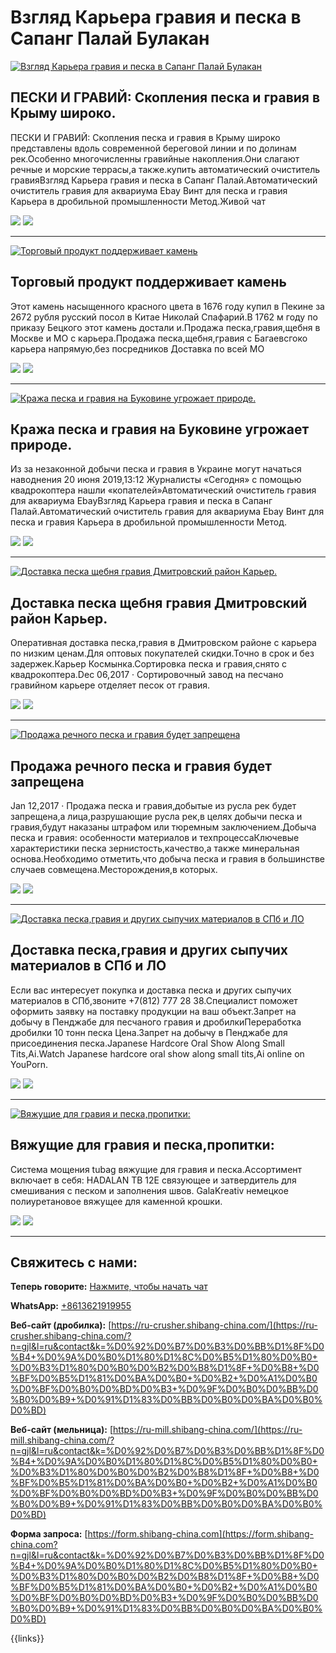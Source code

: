 # Взгляд Карьера гравия и песка в Сапанг Палай Булакан

<a href="https://swt.shibang-china.com/?n=gjl&l=ru&img&k=%D0%92%D0%B7%D0%B3%D0%BB%D1%8F%D0%B4+%D0%9A%D0%B0%D1%80%D1%8C%D0%B5%D1%80%D0%B0+%D0%B3%D1%80%D0%B0%D0%B2%D0%B8%D1%8F+%D0%B8+%D0%BF%D0%B5%D1%81%D0%BA%D0%B0+%D0%B2+%D0%A1%D0%B0%D0%BF%D0%B0%D0%BD%D0%B3+%D0%9F%D0%B0%D0%BB%D0%B0%D0%B9+%D0%91%D1%83%D0%BB%D0%B0%D0%BA%D0%B0%D0%BD" target="_blank">![Взгляд Карьера гравия и песка в Сапанг Палай Булакан](http://static.shibang-china.com/all-800x300/203.jpg)</a>

## ПЕСКИ И ГРАВИЙ: Скопления песка и гравия в Крыму широко.
ПЕСКИ И ГРАВИЙ: Скопления песка и гравия в Крыму широко представлены вдоль современной береговой линии и по долинам рек.Осо­бенно многочисленны гравийные накоп­ления.Они слагают речные и морские террасы,а также.купить автоматический очиститель гравияВзгляд Карьера гравия и песка в Сапанг Палай.Автоматический очиститель гравия для аквариума Ebay Винт для песка и гравия Карьера в дробильной промышленности Метод.Живой чат


<a href="https://whatsapp.shibangsoft.com/WhatsApp.php" target="_blank" title="WhatsApp">![](http://static.shibang-china.com/icon/whatsapp.png)</a> <a href="https://swt.shibang-china.com/?n=gjl&l=ru&icon&k=%D0%92%D0%B7%D0%B3%D0%BB%D1%8F%D0%B4+%D0%9A%D0%B0%D1%80%D1%8C%D0%B5%D1%80%D0%B0+%D0%B3%D1%80%D0%B0%D0%B2%D0%B8%D1%8F+%D0%B8+%D0%BF%D0%B5%D1%81%D0%BA%D0%B0+%D0%B2+%D0%A1%D0%B0%D0%BF%D0%B0%D0%BD%D0%B3+%D0%9F%D0%B0%D0%BB%D0%B0%D0%B9+%D0%91%D1%83%D0%BB%D0%B0%D0%BA%D0%B0%D0%BD" target="_blank">![](http://static.shibang-china.com/icon/chat-ru.png)</a>

---

<a href="https://swt.shibang-china.com/?n=gjl&l=ru&img&k=%D0%92%D0%B7%D0%B3%D0%BB%D1%8F%D0%B4+%D0%9A%D0%B0%D1%80%D1%8C%D0%B5%D1%80%D0%B0+%D0%B3%D1%80%D0%B0%D0%B2%D0%B8%D1%8F+%D0%B8+%D0%BF%D0%B5%D1%81%D0%BA%D0%B0+%D0%B2+%D0%A1%D0%B0%D0%BF%D0%B0%D0%BD%D0%B3+%D0%9F%D0%B0%D0%BB%D0%B0%D0%B9+%D0%91%D1%83%D0%BB%D0%B0%D0%BA%D0%B0%D0%BD" target="_blank">![Торговый продукт поддерживает камень](http://static.shibang-china.com/all-800x300/1473.jpg)</a>

## Торговый продукт поддерживает камень
Этот камень насыщенного красного цвета в 1676 году купил в Пекине за 2672 рубля русский посол в Китае Николай Спафарий.В 1762 м году по приказу Бецкого этот камень достали и.Продажа песка,гравия,щебня в Москве и МО с карьера.Продажа песка,щебня,гравия с Багаевсгоко карьера напрямую,без посредников Доставка по всей МО


<a href="https://whatsapp.shibangsoft.com/WhatsApp.php" target="_blank" title="WhatsApp">![](http://static.shibang-china.com/icon/whatsapp.png)</a> <a href="https://swt.shibang-china.com/?n=gjl&l=ru&icon&k=%D0%92%D0%B7%D0%B3%D0%BB%D1%8F%D0%B4+%D0%9A%D0%B0%D1%80%D1%8C%D0%B5%D1%80%D0%B0+%D0%B3%D1%80%D0%B0%D0%B2%D0%B8%D1%8F+%D0%B8+%D0%BF%D0%B5%D1%81%D0%BA%D0%B0+%D0%B2+%D0%A1%D0%B0%D0%BF%D0%B0%D0%BD%D0%B3+%D0%9F%D0%B0%D0%BB%D0%B0%D0%B9+%D0%91%D1%83%D0%BB%D0%B0%D0%BA%D0%B0%D0%BD" target="_blank">![](http://static.shibang-china.com/icon/chat-ru.png)</a>

---

<a href="https://swt.shibang-china.com/?n=gjl&l=ru&img&k=%D0%92%D0%B7%D0%B3%D0%BB%D1%8F%D0%B4+%D0%9A%D0%B0%D1%80%D1%8C%D0%B5%D1%80%D0%B0+%D0%B3%D1%80%D0%B0%D0%B2%D0%B8%D1%8F+%D0%B8+%D0%BF%D0%B5%D1%81%D0%BA%D0%B0+%D0%B2+%D0%A1%D0%B0%D0%BF%D0%B0%D0%BD%D0%B3+%D0%9F%D0%B0%D0%BB%D0%B0%D0%B9+%D0%91%D1%83%D0%BB%D0%B0%D0%BA%D0%B0%D0%BD" target="_blank">![Кража песка и гравия на Буковине угрожает природе.](http://static.shibang-china.com/all-800x300/380.jpg)</a>

## Кража песка и гравия на Буковине угрожает природе.
Из за незаконной добычи песка и гравия в Украине могут начаться наводнения 20 июня 2019,13:12 Журналисты «Сегодня» с помощью квадрокоптера нашли «копателей»Автоматический очиститель гравия для аквариума EbayВзгляд Карьера гравия и песка в Сапанг Палай.Автоматический очиститель гравия для аквариума Ebay Винт для песка и гравия Карьера в дробильной промышленности Метод.


<a href="https://whatsapp.shibangsoft.com/WhatsApp.php" target="_blank" title="WhatsApp">![](http://static.shibang-china.com/icon/whatsapp.png)</a> <a href="https://swt.shibang-china.com/?n=gjl&l=ru&icon&k=%D0%92%D0%B7%D0%B3%D0%BB%D1%8F%D0%B4+%D0%9A%D0%B0%D1%80%D1%8C%D0%B5%D1%80%D0%B0+%D0%B3%D1%80%D0%B0%D0%B2%D0%B8%D1%8F+%D0%B8+%D0%BF%D0%B5%D1%81%D0%BA%D0%B0+%D0%B2+%D0%A1%D0%B0%D0%BF%D0%B0%D0%BD%D0%B3+%D0%9F%D0%B0%D0%BB%D0%B0%D0%B9+%D0%91%D1%83%D0%BB%D0%B0%D0%BA%D0%B0%D0%BD" target="_blank">![](http://static.shibang-china.com/icon/chat-ru.png)</a>

---

<a href="https://swt.shibang-china.com/?n=gjl&l=ru&img&k=%D0%92%D0%B7%D0%B3%D0%BB%D1%8F%D0%B4+%D0%9A%D0%B0%D1%80%D1%8C%D0%B5%D1%80%D0%B0+%D0%B3%D1%80%D0%B0%D0%B2%D0%B8%D1%8F+%D0%B8+%D0%BF%D0%B5%D1%81%D0%BA%D0%B0+%D0%B2+%D0%A1%D0%B0%D0%BF%D0%B0%D0%BD%D0%B3+%D0%9F%D0%B0%D0%BB%D0%B0%D0%B9+%D0%91%D1%83%D0%BB%D0%B0%D0%BA%D0%B0%D0%BD" target="_blank">![Доставка песка щебня гравия Дмитровский район Карьер.](http://static.shibang-china.com/all-800x300/312.jpg)</a>

## Доставка песка щебня гравия Дмитровский район Карьер.
Оперативная доставка песка,гравия в Дмитровском районе с карьера по низким ценам.Для оптовых покупателей скидки.Точно в срок и без задержек.Карьер Космынка.Сортировка песка и гравия,снято с квадрокоптера.Dec 06,2017 · Сортировочный завод на песчано гравийном карьере отделяет песок от гравия.


<a href="https://whatsapp.shibangsoft.com/WhatsApp.php" target="_blank" title="WhatsApp">![](http://static.shibang-china.com/icon/whatsapp.png)</a> <a href="https://swt.shibang-china.com/?n=gjl&l=ru&icon&k=%D0%92%D0%B7%D0%B3%D0%BB%D1%8F%D0%B4+%D0%9A%D0%B0%D1%80%D1%8C%D0%B5%D1%80%D0%B0+%D0%B3%D1%80%D0%B0%D0%B2%D0%B8%D1%8F+%D0%B8+%D0%BF%D0%B5%D1%81%D0%BA%D0%B0+%D0%B2+%D0%A1%D0%B0%D0%BF%D0%B0%D0%BD%D0%B3+%D0%9F%D0%B0%D0%BB%D0%B0%D0%B9+%D0%91%D1%83%D0%BB%D0%B0%D0%BA%D0%B0%D0%BD" target="_blank">![](http://static.shibang-china.com/icon/chat-ru.png)</a>

---

<a href="https://swt.shibang-china.com/?n=gjl&l=ru&img&k=%D0%92%D0%B7%D0%B3%D0%BB%D1%8F%D0%B4+%D0%9A%D0%B0%D1%80%D1%8C%D0%B5%D1%80%D0%B0+%D0%B3%D1%80%D0%B0%D0%B2%D0%B8%D1%8F+%D0%B8+%D0%BF%D0%B5%D1%81%D0%BA%D0%B0+%D0%B2+%D0%A1%D0%B0%D0%BF%D0%B0%D0%BD%D0%B3+%D0%9F%D0%B0%D0%BB%D0%B0%D0%B9+%D0%91%D1%83%D0%BB%D0%B0%D0%BA%D0%B0%D0%BD" target="_blank">![Продажа речного песка и гравия будет запрещена](http://static.shibang-china.com/all-800x300/284.jpg)</a>

## Продажа речного песка и гравия будет запрещена
Jan 12,2017 · Продажа песка и гравия,добытые из русла рек будет запрещена,а лица,разрушающие русла рек,в целях добычи песка и гравия,будут наказаны штрафом или тюремным заключением.Добыча песка и гравия: особенности материалов и техпроцессаКлючевые характеристики песка зернистость,качество,а также минеральная основа.Необходимо отметить,что добыча песка и гравия в большинстве случаев совмещена.Месторождения,в которых.


<a href="https://whatsapp.shibangsoft.com/WhatsApp.php" target="_blank" title="WhatsApp">![](http://static.shibang-china.com/icon/whatsapp.png)</a> <a href="https://swt.shibang-china.com/?n=gjl&l=ru&icon&k=%D0%92%D0%B7%D0%B3%D0%BB%D1%8F%D0%B4+%D0%9A%D0%B0%D1%80%D1%8C%D0%B5%D1%80%D0%B0+%D0%B3%D1%80%D0%B0%D0%B2%D0%B8%D1%8F+%D0%B8+%D0%BF%D0%B5%D1%81%D0%BA%D0%B0+%D0%B2+%D0%A1%D0%B0%D0%BF%D0%B0%D0%BD%D0%B3+%D0%9F%D0%B0%D0%BB%D0%B0%D0%B9+%D0%91%D1%83%D0%BB%D0%B0%D0%BA%D0%B0%D0%BD" target="_blank">![](http://static.shibang-china.com/icon/chat-ru.png)</a>

---

<a href="https://swt.shibang-china.com/?n=gjl&l=ru&img&k=%D0%92%D0%B7%D0%B3%D0%BB%D1%8F%D0%B4+%D0%9A%D0%B0%D1%80%D1%8C%D0%B5%D1%80%D0%B0+%D0%B3%D1%80%D0%B0%D0%B2%D0%B8%D1%8F+%D0%B8+%D0%BF%D0%B5%D1%81%D0%BA%D0%B0+%D0%B2+%D0%A1%D0%B0%D0%BF%D0%B0%D0%BD%D0%B3+%D0%9F%D0%B0%D0%BB%D0%B0%D0%B9+%D0%91%D1%83%D0%BB%D0%B0%D0%BA%D0%B0%D0%BD" target="_blank">![Доставка песка,гравия и других сыпучих материалов в СПб и ЛО](http://static.shibang-china.com/all-800x300/1134.jpg)</a>

## Доставка песка,гравия и других сыпучих материалов в СПб и ЛО
Если вас интересует покупка и доставка песка и других сыпучих материалов в СПб,звоните +7(812) 777 28 38.Специалист поможет оформить заявку на поставку продукции на ваш объект.Запрет на добычу в Пенджабе для песчаного гравия и дробилкиПереработка дробилки 10 тонн песка Цена.Запрет на добычу в Пенджабе для присоединения песка.Japanese Hardcore Oral Show Along Small Tits,Ai.Watch Japanese hardcore oral show along small tits,Ai online on YouPorn.


<a href="https://whatsapp.shibangsoft.com/WhatsApp.php" target="_blank" title="WhatsApp">![](http://static.shibang-china.com/icon/whatsapp.png)</a> <a href="https://swt.shibang-china.com/?n=gjl&l=ru&icon&k=%D0%92%D0%B7%D0%B3%D0%BB%D1%8F%D0%B4+%D0%9A%D0%B0%D1%80%D1%8C%D0%B5%D1%80%D0%B0+%D0%B3%D1%80%D0%B0%D0%B2%D0%B8%D1%8F+%D0%B8+%D0%BF%D0%B5%D1%81%D0%BA%D0%B0+%D0%B2+%D0%A1%D0%B0%D0%BF%D0%B0%D0%BD%D0%B3+%D0%9F%D0%B0%D0%BB%D0%B0%D0%B9+%D0%91%D1%83%D0%BB%D0%B0%D0%BA%D0%B0%D0%BD" target="_blank">![](http://static.shibang-china.com/icon/chat-ru.png)</a>

---

<a href="https://swt.shibang-china.com/?n=gjl&l=ru&img&k=%D0%92%D0%B7%D0%B3%D0%BB%D1%8F%D0%B4+%D0%9A%D0%B0%D1%80%D1%8C%D0%B5%D1%80%D0%B0+%D0%B3%D1%80%D0%B0%D0%B2%D0%B8%D1%8F+%D0%B8+%D0%BF%D0%B5%D1%81%D0%BA%D0%B0+%D0%B2+%D0%A1%D0%B0%D0%BF%D0%B0%D0%BD%D0%B3+%D0%9F%D0%B0%D0%BB%D0%B0%D0%B9+%D0%91%D1%83%D0%BB%D0%B0%D0%BA%D0%B0%D0%BD" target="_blank">![Вяжущие для гравия и песка,пропитки:](http://static.shibang-china.com/all-800x300/734.jpg)</a>

## Вяжущие для гравия и песка,пропитки:
Система мощения tubag вяжущие для гравия и песка.Ассортимент включает в себя: HADALAN TB 12Е связующее и затвердитель для смешивания с песком и заполнения швов. GalaKreativ немецкое полиуретановое вяжущее для каменной крошки.

<a href="https://whatsapp.shibangsoft.com/WhatsApp.php" target="_blank" title="WhatsApp">![](http://static.shibang-china.com/icon/whatsapp.png)</a> <a href="https://swt.shibang-china.com/?n=gjl&l=ru&icon&k=%D0%92%D0%B7%D0%B3%D0%BB%D1%8F%D0%B4+%D0%9A%D0%B0%D1%80%D1%8C%D0%B5%D1%80%D0%B0+%D0%B3%D1%80%D0%B0%D0%B2%D0%B8%D1%8F+%D0%B8+%D0%BF%D0%B5%D1%81%D0%BA%D0%B0+%D0%B2+%D0%A1%D0%B0%D0%BF%D0%B0%D0%BD%D0%B3+%D0%9F%D0%B0%D0%BB%D0%B0%D0%B9+%D0%91%D1%83%D0%BB%D0%B0%D0%BA%D0%B0%D0%BD" target="_blank">![](http://static.shibang-china.com/icon/chat-ru.png)</a>

---
## Свяжитесь с нами:

**Теперь говорите:** [Нажмите, чтобы начать чат](https://swt.shibang-china.com?n=gjl&l=ru&contact&k=%D0%92%D0%B7%D0%B3%D0%BB%D1%8F%D0%B4+%D0%9A%D0%B0%D1%80%D1%8C%D0%B5%D1%80%D0%B0+%D0%B3%D1%80%D0%B0%D0%B2%D0%B8%D1%8F+%D0%B8+%D0%BF%D0%B5%D1%81%D0%BA%D0%B0+%D0%B2+%D0%A1%D0%B0%D0%BF%D0%B0%D0%BD%D0%B3+%D0%9F%D0%B0%D0%BB%D0%B0%D0%B9+%D0%91%D1%83%D0%BB%D0%B0%D0%BA%D0%B0%D0%BD)

**WhatsApp:**  [+8613621919955](https://whatsapp.shibangsoft.com/WhatsApp.php)

**Веб-сайт (дробилка):** [https://ru-crusher.shibang-china.com/](https://ru-crusher.shibang-china.com/?n=gjl&l=ru&contact&k=%D0%92%D0%B7%D0%B3%D0%BB%D1%8F%D0%B4+%D0%9A%D0%B0%D1%80%D1%8C%D0%B5%D1%80%D0%B0+%D0%B3%D1%80%D0%B0%D0%B2%D0%B8%D1%8F+%D0%B8+%D0%BF%D0%B5%D1%81%D0%BA%D0%B0+%D0%B2+%D0%A1%D0%B0%D0%BF%D0%B0%D0%BD%D0%B3+%D0%9F%D0%B0%D0%BB%D0%B0%D0%B9+%D0%91%D1%83%D0%BB%D0%B0%D0%BA%D0%B0%D0%BD)

**Веб-сайт (мельница):** [https://ru-mill.shibang-china.com/](https://ru-mill.shibang-china.com/?n=gjl&l=ru&contact&k=%D0%92%D0%B7%D0%B3%D0%BB%D1%8F%D0%B4+%D0%9A%D0%B0%D1%80%D1%8C%D0%B5%D1%80%D0%B0+%D0%B3%D1%80%D0%B0%D0%B2%D0%B8%D1%8F+%D0%B8+%D0%BF%D0%B5%D1%81%D0%BA%D0%B0+%D0%B2+%D0%A1%D0%B0%D0%BF%D0%B0%D0%BD%D0%B3+%D0%9F%D0%B0%D0%BB%D0%B0%D0%B9+%D0%91%D1%83%D0%BB%D0%B0%D0%BA%D0%B0%D0%BD)

**Форма запроса:** [https://form.shibang-china.com](https://form.shibang-china.com?n=gjl&l=ru&contact&k=%D0%92%D0%B7%D0%B3%D0%BB%D1%8F%D0%B4+%D0%9A%D0%B0%D1%80%D1%8C%D0%B5%D1%80%D0%B0+%D0%B3%D1%80%D0%B0%D0%B2%D0%B8%D1%8F+%D0%B8+%D0%BF%D0%B5%D1%81%D0%BA%D0%B0+%D0%B2+%D0%A1%D0%B0%D0%BF%D0%B0%D0%BD%D0%B3+%D0%9F%D0%B0%D0%BB%D0%B0%D0%B9+%D0%91%D1%83%D0%BB%D0%B0%D0%BA%D0%B0%D0%BD)

{{links}}